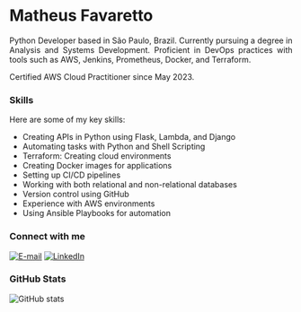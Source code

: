 <h1>
    <span>Matheus Favaretto</span>
</h1>

<p align="justify">Python Developer based in São Paulo, Brazil. Currently pursuing a degree in Analysis and Systems Development. Proficient in DevOps practices with tools such as AWS, Jenkins, Prometheus, Docker, and Terraform.</p>
<p align="justify">Certified AWS Cloud Practitioner since May 2023.</p>

<h3 align="left">Skills</h3>

<p align="justify">Here are some of my key skills:</p>

<ul>
    <li>Creating APIs in Python using Flask, Lambda, and Django</li>
    <li>Automating tasks with Python and Shell Scripting</li>
    <li>Terraform: Creating cloud environments</li>
    <li>Creating Docker images for applications</li>
    <li>Setting up CI/CD pipelines</li>
    <li>Working with both relational and non-relational databases</li>
    <li>Version control using GitHub</li>
    <li>Experience with AWS environments</li>
    <li>Using Ansible Playbooks for automation</li>
</ul>


<h3 align="left">Connect with me</h3>

[![E-mail](https://img.shields.io/badge/-Email-000?style=for-the-badge&logo=microsoft-outlook&logoColor=FF0000&color:FFF)](mailto:matheusfavaretto.ef@gmail.com)
[![LinkedIn](https://img.shields.io/badge/-LinkedIn-000?style=for-the-badge&logo=linkedin&logoColor=FF0000&color:FFF)](https://www.linkedin.com/in/matfavaretto22/)

<h3 align="left">GitHub Stats</h3>

![GitHub stats](https://github-readme-stats-git-masterrstaa-rickstaa.vercel.app/api?username=MatheuslFavaretto&hide_title=true&show_icons=true&include_all_commits=false&count_private=true&line_height=25&hide=issues&bg_color=000&title_color=FF0000&text_color=00FF00&border_radius=3&border_color=36123c&icon_color=FF0000&theme=jolly)

<br>

</details>